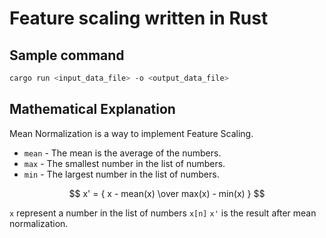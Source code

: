 # Feature scaling written in Rust

## Sample command

```BASH
cargo run <input_data_file> -o <output_data_file>
```

## Mathematical Explanation

Mean Normalization is a way to implement Feature Scaling.

- `mean` - The mean is the average of the numbers.
- `max` - The smallest number in the list of numbers.
- `min` - The largest number in the list of numbers.

$$
x' = { x - mean(x) \over max(x) - min(x) }
$$

`x` represent a number in the list of numbers `x[n]`
`x'` is the result after mean normalization.
